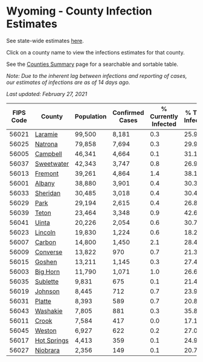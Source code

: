 # Wyoming - County Infection Estimates

See state-wide estimates [here](/infections/us-wy).

Click on a county name to view the infections estimates for that county.

See the [Counties Summary](/infections/summary-counties) page for a searchable and sortable table.

*Note: Due to the inherent lag between infections and reporting of cases, our estimates of infections are as of 14 days ago.*

*Last updated: February 27, 2021*

|   FIPS Code |                     County |   Population |   Confirmed Cases |   % Currently Infected |   % Total Infected |
|-------------|----------------------------|--------------|-------------------|------------------------|--------------------|
|       56021 |         [Laramie](laramie) |       99,500 |             8,181 |                    0.3 |               25.9 |
|       56025 |         [Natrona](natrona) |       79,858 |             7,694 |                    0.3 |               29.9 |
|       56005 |       [Campbell](campbell) |       46,341 |             4,664 |                    0.1 |               31.1 |
|       56037 |   [Sweetwater](sweetwater) |       42,343 |             3,747 |                    0.8 |               26.9 |
|       56013 |         [Fremont](fremont) |       39,261 |             4,864 |                    1.4 |               38.1 |
|       56001 |           [Albany](albany) |       38,880 |             3,901 |                    0.4 |               30.3 |
|       56033 |       [Sheridan](sheridan) |       30,485 |             3,018 |                    0.4 |               30.4 |
|       56029 |               [Park](park) |       29,194 |             2,615 |                    0.4 |               26.8 |
|       56039 |             [Teton](teton) |       23,464 |             3,348 |                    0.9 |               42.6 |
|       56041 |             [Uinta](uinta) |       20,226 |             2,054 |                    0.6 |               30.7 |
|       56023 |         [Lincoln](lincoln) |       19,830 |             1,224 |                    0.6 |               18.2 |
|       56007 |           [Carbon](carbon) |       14,800 |             1,450 |                    2.1 |               28.4 |
|       56009 |       [Converse](converse) |       13,822 |               970 |                    0.7 |               21.3 |
|       56015 |           [Goshen](goshen) |       13,211 |             1,145 |                    0.3 |               27.4 |
|       56003 |       [Big Horn](big-horn) |       11,790 |             1,071 |                    1.0 |               26.6 |
|       56035 |       [Sublette](sublette) |        9,831 |               675 |                    0.1 |               21.4 |
|       56019 |         [Johnson](johnson) |        8,445 |               712 |                    0.7 |               23.9 |
|       56031 |           [Platte](platte) |        8,393 |               589 |                    0.7 |               20.8 |
|       56043 |       [Washakie](washakie) |        7,805 |               881 |                    0.3 |               35.8 |
|       56011 |             [Crook](crook) |        7,584 |               417 |                    0.0 |               17.1 |
|       56045 |           [Weston](weston) |        6,927 |               622 |                    0.2 |               27.0 |
|       56017 | [Hot Springs](hot-springs) |        4,413 |               359 |                    0.1 |               24.9 |
|       56027 |       [Niobrara](niobrara) |        2,356 |               149 |                    0.1 |               20.7 |